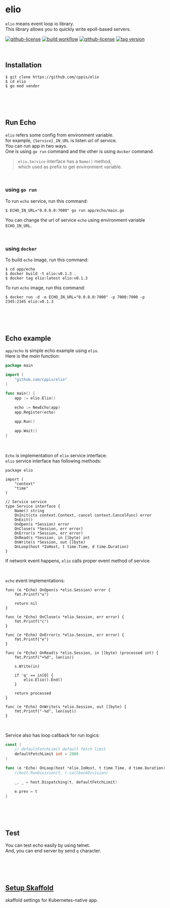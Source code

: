 # elio  
`elio` means event loop io library.  
This library allows you to quickly write epoll-based servers.  

[![github-license](https://img.shields.io/github/license/cppis/elio)](https://img.shields.io/github/license/cppis/elio)
[![build workflow](https://github.com/cppis/elio/actions/workflows/build-elio.yml/badge.svg)](https://github.com/cppis/elio/actions/workflows/build-elio.yml/badge.svg)
[![github-license](https://img.shields.io/github/go-mod/go-version/cppis/elio)](https://img.shields.io/github/go-mod/go-version/cppis/elio)
[![tag version](https://img.shields.io/github/v/tag/cppis/elio)](https://img.shields.io/github/v/tag/cppis/elio)

<br/>

## Installation  
```shell
$ git clone https://github.com/cppis/elio
$ cd elio
$ go mod vendor
```

<br/><br/><br/>

## Run Echo  
`elio` refers some config from environment variable.  
for example, `{Service}_IN_URL` is listen url of service.  
You can run app in two ways.  
One is using `go run` command and the other is using `docker` command.   

> `elio.Service` interface has a `Name()` method,  
> which used as prefix to get environment variable.  

<br/>

### using `go run`  
To run `echo` service, run this command:  
```shell
$ ECHO_IN_URL="0.0.0.0:7000" go run app/echo/main.go
```

You can change the url of service `echo` using environment variable `ECHO_IN_URL`.

<br/>

### using `docker`  
To build `echo` image, run this command:  
```shell
$ cd app/echo
$ docker build -t elio:v0.1.3 .
$ docker tag elio:latest elio:v0.1.3
```

To run `echo` image, run this command:  
```shell
$ docker run -d -e ECHO_IN_URL="0.0.0.0:7000" -p 7000:7000 -p 2345:2345 elio:v0.1.3
```

<br/><br/><br/>

## Echo example  
`app/echo` is simple echo example using `elio`.  
Here is the *main* function:  
```go
package main

import (
	"github.com/cppis/elio"
)

func main() {
	app := elio.Elio()

	echo := NewEcho(app)
	app.Register(echo)

	app.Run()

	app.Wait()
}
```

<br/>

`Echo` is implementation of `elio` service interface:  
`elio` service interface has following methods:  

```golang
package elio

import (
	"context"
	"time"
)

// Service service
type Service interface {
	Name() string
	OnInit(ctx context.Context, cancel context.CancelFunc) error
	OnExit()
	OnOpen(s *Session) error
	OnClose(s *Session, err error)
	OnError(s *Session, err error)
	OnRead(s *Session, in []byte) int
	OnWrite(s *Session, out []byte)
	OnLoop(host *IoHost, t time.Time, d time.Duration)
}
```
If network event happens, `elio` calls proper event method of service.  

<br/>

`echo` event implementations:  
```golang
func (e *Echo) OnOpen(s *elio.Session) error {
	fmt.Printf("o")

	return nil
}

func (e *Echo) OnClose(s *elio.Session, err error) {
	fmt.Printf("c")
}

func (e *Echo) OnError(s *elio.Session, err error) {
	fmt.Printf("e")
}

func (e *Echo) OnRead(s *elio.Session, in []byte) (processed int) {
	fmt.Printf("+%d", len(in))

	s.Write(in)

	if 'q' == in[0] {
		elio.Elio().End()
	}

	return processed
}

func (e *Echo) OnWrite(s *elio.Session, out []byte) {
	fmt.Printf("-%d", len(out))
}
```

<br/>

Service also has loop callback for run logics:

```go
const (
	// defaultFetchLimit default fetch limit
	defaultFetchLimit int = 2000
)

func (e *Echo) OnLoop(host *elio.IoHost, t time.Time, d time.Duration) {
	//host.RunDivision(t, r.callbackDivision)

	_, _ = host.Dispatching(t, defaultFetchLimit)

	e.prev = t
}
```

<br/><br/><br/>

## Test  
You can test echo easily by using telnet.  
And, you can end server by send `q` character.  


<br/><br/><br/>

## [Setup Skaffold](docs/setup.skaffold.md)  
skaffold settings for Kubernetes-native app.  
